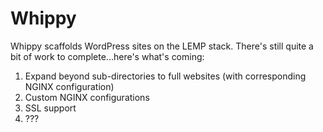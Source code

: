 Whippy
======

Whippy scaffolds WordPress sites on the LEMP stack. There's still quite
a bit of work to complete...here's what's coming:

1. Expand beyond sub-directories to full websites (with corresponding NGINX configuration)
1. Custom NGINX configurations
1. SSL support
1. ???
